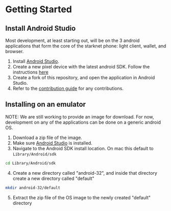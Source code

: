 # Getting Started

## Install Android Studio

Most development, at least starting out, will be on the 3
android applications that form the core of the starknet
phone: light client, wallet, and browser.

1. Install [Android Studio](https://developer.android.com/studio/install).
2. Create a new pixel device with the latest android SDK. Follow the instructions
[here](https://developer.android.com/studio/run/managing-avds)
3. Create a fork of this repository, and open the application in Android Studio.
4. Refer to the [contribution guide]() for any contributions.

## Installing on an emulator

NOTE: We are still working to provide an image for download. For now,
development on any of the applications can be done on a generic android OS.

1. Download a zip file of the image.
2. Make sure [Android Studio](https://developer.android.com/studio/install) is installed.
3. Navigate to the Android SDK install location. On mac this default to ```Library/Android/sdk```

```bash
cd Library/Android/sdk
```

4. Create a new directory called "android-32", and inside that directory create
a new directory called "default"

```bash
mkdir android-32/default
```

5. Extract the zip file of the OS image to the newly created "default" directory
